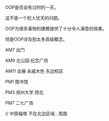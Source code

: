 

OOP是否会有过时的一天。

这不是一个杞人忧天的问题。

OOP为很多事物的建模提供了十分令人满意的效果。

但是OOP涉及到太多高级概念。















AM7 出门

AM9
北公园
纪念广场

AM11
会展
永威木色
东边校区

PM1
图书馆

PM3
郑州大学 西北

PM7
二七广场


// 中原福塔 不在北边区域.. 周围
